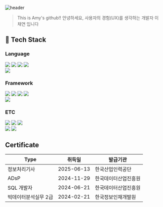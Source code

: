 ![header](https://capsule-render.vercel.app/api?type=blur&text=Welcome!&color=gradient&fontColor=d6ace6)
> This is Amy's github!!
> 안녕하세요, 사용자의 경험(UX)를 생각하는 개발자 이채연 입니다

<!--
**amy010510/amy010510** is a ✨ _special_ ✨ repository because its `README.md` (this file) appears on your GitHub profile.
Here are some ideas to get you started:
- Hi there 👋
- 🔭 I’m currently working on ...
- 🌱 I’m currently learning ...
- 👯 I’m looking to collaborate on ...
- 🤔 I’m looking for help with ...
- 💬 Ask me about ...
- 📫 How to reach me: ...
- 😄 Pronouns: ...
- ⚡ Fun fact: ...
-->

<div>
  
## 🐍 Tech Stack

### Language
  
<!--Python-->
<img src="https://img.shields.io/badge/Python-3776AB?style=flat-square&logo=Python&logoColor=white"/>
<!--JavaScript-->
<img src="https://img.shields.io/badge/JavaScript-F7DF1E?style=flat-square&logo=JavaScript&logoColor=white"/>
<!--HTML5-->
<img src="https://img.shields.io/badge/HTML5-E34F26?style=flat-square&logo=HTML5&logoColor=white"/>
<!--CSS-->
<img src="https://img.shields.io/badge/CSS3-1572B6?style=flat-square&logo=CSS3&logoColor=white"/>
<br/>
<img src="https://img.shields.io/badge/Typescript-3178C6?style=flat-square&logo=Typescript&logoColor=white"/>

### Framework
  <!--Django-->
  <img src="https://img.shields.io/badge/Django-092E20?style=flat-square&logo=Django&logoColor=white"/>
  <!--React-->
  <img src="https://img.shields.io/badge/React-61DAFB?style=flat-square&logo=React&logoColor=white&Color=white"/>
<img src="https://img.shields.io/badge/React Native-61DAFB?style=flat-square&logo=React&logoColor=black"/>
    <!--Vue.js-->
  <img src="https://img.shields.io/badge/Vue.js-4FC08D?style=flat-square&logo=Vue.js&logoColor=white&Color=white"/>
  <br/>
<img src="https://img.shields.io/badge/Expo-000000?style=flat-square&logo=Expo&logoColor=white"/>


### ETC
  <!--MySQL-->
  <img src="https://img.shields.io/badge/MySQL-4479A1?style=flat-square&logo=MySQL&logoColor=white"/>
    <!--Postman-->
  <img src="https://img.shields.io/badge/Postman-FF6C37?style=flat-square&logo=Postman&logoColor=white"/>
    <!--SQLite-->
  <img src="https://img.shields.io/badge/SQLite-003B57?style=flat-square&logo=SQLite&logoColor=white"/>
<br/>
<!--Notion-->
  <img src="https://img.shields.io/badge/Notion-000000?style=flat-square&logo=Notion&logoColor=white"/>
<img src="https://img.shields.io/badge/Git-F05032?style=flat-square&logo=git&logoColor=white"/>


  <br/>

## Certificate
| Type | 취득일 | 발급기관|
|------|--------|-----------|
| 정보처리기사 | 2025-06-13 | 한국산업인력공단 |
| ADsP | 2024-11-29 | 한국데이터산업진흥원 |
| SQL 개발자 | 2024-06-21 | 한국데이터산업진흥원|
| 빅데이터분석실무 2급 | 2024-02-21 | 한국정보인재개발원 |


</div>
